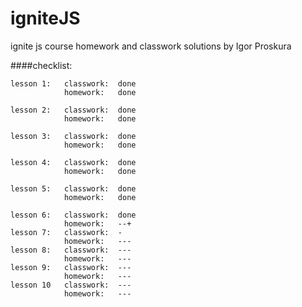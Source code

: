 # igniteJS
ignite js course homework and classwork solutions by Igor Proskura

####checklist:
```
lesson 1:   classwork:  done
            homework:   done

lesson 2:   classwork:  done
            homework:   done

lesson 3:   classwork:  done
            homework:   done

lesson 4:   classwork:  done
            homework:   done

lesson 5:   classwork:  done
            homework:   done
```
```
lesson 6:   classwork:  done
            homework:   --+
lesson 7:   classwork:  -
            homework:   ---
lesson 8:   classwork:  ---
            homework:   ---
lesson 9:   classwork:  ---
            homework:   ---
lesson 10   classwork:  ---
            homework:   ---

```
